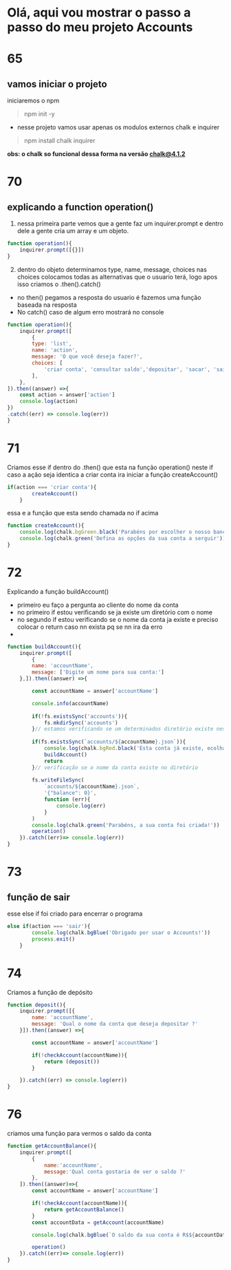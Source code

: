 # Olá, aqui vou mostrar o passo a passo do meu projeto **Accounts**

# 65
## vamos iniciar o projeto 
iniciaremos o npm 
>npm init -y
* nesse projeto vamos usar apenas os modulos externos chalk e inquirer
> npm install chalk inquirer

**obs: o chalk so funcional dessa forma na versão chalk@4.1.2**


# 70
## explicando a function operation()
1. nessa primeira parte vemos que a gente faz um inquirer.prompt e dentro dele a gente cria um array e um objeto.
````js
function operation(){
    inquirer.prompt([{}])
}
````
2. dentro do objeto determinamos type, name,
message, choices nas choices colocamos todas as alternativas que o usuario terá, logo apos isso criamos o .then().catch()
* no then() pegamos a resposta do usuario é fazemos uma função baseada na resposta
* No catch() caso de algum erro mostrará no console
````js
function operation(){
    inquirer.prompt([
        {
        type: 'list',
        name: 'action',
        message: 'O que você deseja fazer?',
        choices: [
            'criar conta', 'consultar saldo','depositar', 'sacar', 'sair'
        ],
    },
]).then((answer) =>{
    const action = answer['action']
    console.log(action)
})
.catch((err) => console.log(err))
}
````


# 71
Criamos esse if dentro do .then() que esta na função operation() neste if caso a ação seja identica a criar conta ira iniciar a função createAccount()
````js
if(action === 'criar conta'){
        createAccount()
    }
````
essa e a função que esta sendo chamada no if acima
````js
function createAccount(){
    console.log(chalk.bgGreen.black('Parabéns por escolher o nosso banco'))
    console.log(chalk.green('Defina as opções da sua conta a serguir'))
}
````

# 72
Explicando a função buildAccount()
* primeiro eu faço a pergunta ao cliente do nome da conta 
* no primeiro if estou verificando se ja existe um diretório com o nome
* no segundo if estou verificando se o nome da conta ja existe e preciso colocar o return caso nn exista pq se nn ira da erro 
* 
````js
function buildAccount(){
    inquirer.prompt([
        {
        name: 'accountName',
        message: ['Digite um nome para sua conta:']
    },]).then((answer) =>{

        const accountName = answer['accountName']

        console.info(accountName)
        
        if(!fs.existsSync('accounts')){
            fs.mkdirSync('accounts')
        }// estamos verificando se um determinados diretório existe nesse caso o accounts
        
        if(fs.existsSync(`accounts/${accountName}.json`)){
            console.log(chalk.bgRed.black('Esta conta já existe, ecolha outro nome!'))
            buildAccount()
            return
        }// verificação se o nome da conta existe no diretório
        
        fs.writeFileSync(
            `accounts/${accountName}.json`,
            '{"balance": 0}',
            function (err){
                console.log(err)
            }
        )
        console.log(chalk.green('Parabéns, a sua conta foi criada!'))
        operation()
    }).catch((err)=> console.log(err))
}

````

# 73
## função de sair 
esse else if foi criado para encerrar o programa 

````js
else if(action === 'sair'){
        console.log(chalk.bgBlue('Obrigado por usar o Accounts!'))
        process.exit()
    }
````

# 74

Criamos a função de depósito

````js
function deposit(){
    inquirer.prompt([{
        name: 'accountName',
        message: 'Qual o nome da conta que deseja depositar ?'
    }]).then((answer) =>{

        const accountName = answer['accountName']

        if(!checkAccount(accountName)){
            return (deposit())
        }

    }).catch((err) => console.log(err))
}
````


# 76

criamos uma função para vermos o saldo da conta
````js
function getAccountBalance(){
    inquirer.prompt([
        {
            name:'accountName',
            message:'Qual conta gostaria de ver o saldo ?'
        },
    ]).then((answer)=>{
        const accountName = answer['accountName']

        if(!checkAccount(accountName)){
            return getAccountBalance()
        }
        const accountData = getAccount(accountName)

        console.log(chalk.bgBlue(`O saldo da sua conta é R$${accountData.balance} `))

        operation()
    }).catch((err)=> console.log(err))
}
````

